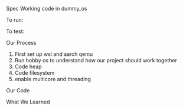 Spec
Working code in dummy_os


To run:

To test:

Our Process

1. First set up wsl and aarch qemu
2. Run hobby os to understand how our project should work together
3. Code heap
4. Code filesystem
5. enable multicore and threading

Our Code


What We Learned